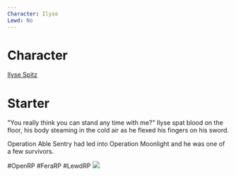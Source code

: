 ```yaml
---
Character: Ilyse
Lewd: No
---
```

# Character
[Ilyse Spitz](People/0.%20Characters/Character%20Profiles/To%20Edit/Ilyse%20Spitz.md)

# Starter
"You really think you can stand any time with me?" Ilyse spat blood on the floor, his body steaming in the cold air as he flexed his fingers on his sword.

Operation Able Sentry had led into Operation Moonlight and he was one of a few survivors.

#OpenRP #FeraRP #LewdRP 
![](EVgPAoIU0AA2IMj.jpg)